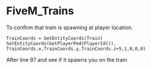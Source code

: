 # FiveM_Trains


To confirm that train is spawning at player location.
```
TrainCoords = GetEntityCoords(Train)
SetEntityCoords(GetPlayerPed(PlayerId()), TrainCoords.x,TrainCoords.y,TrainCoords.z+5,1,0,0,0)
```
After line 97 and see if it spawns you on the train
